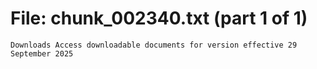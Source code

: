 ﻿# File: chunk_002340.txt (part 1 of 1)
```
Downloads Access downloadable documents for version effective 29 September 2025
```

